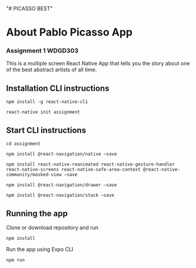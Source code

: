"# PICASSO BEST" 
# About Pablo Picasso App

### Assignment 1 WDGD303

This is a multiple screen React Native App that tells you the story about one of the best abstract artists of all time.



## Installation CLI instructions


```
npm install -g react-native-cli
```

```
react-native init assignment
```


## Start CLI instructions


```
cd assignment
```

```
npm install @react-navigation/native –save
```

```
npm install react-native-reanimated react-native-gesture-handler react-native-screens react-native-safe-area-context @react-native-community/masked-view –save
```

```
npm install @react-navigation/drawer –save
```
```
npm install @react-navigation/stack –save
```

## Running the app

Clone or download repository and run

```
npm install
```

Run the app using Expo CLI

```
npm run
```

